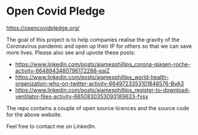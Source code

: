 # Open Covid Pledge

https://opencovidpledge.org/

The goal of this project is to help companies realise the gravity of the Coronavirus pandemic and open up their IP for others so that we can save more lives.  Please also see and upvote these posts:

  * https://www.linkedin.com/posts/ajamesphillips_corona-qiagen-roche-activity-6648943480796172288-eaiZ
  * https://www.linkedin.com/posts/ajamesphillips_world-health-organization-who-on-twitter-activity-6649723353101848576-BvA3
  * https://www.linkedin.com/posts/ajamesphillips_register-to-download-ventilator-files-activity-6650830353093189633-fvsx

The repo contains a couple of open source licences and the source code for the above website.

Feel free to contact me on LinkedIn.
